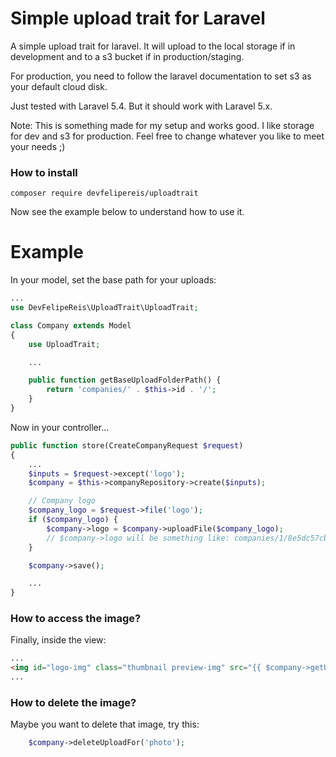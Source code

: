 # Simple upload trait for Laravel
A simple upload trait for laravel.
It will upload to the local storage if in development and to a s3 bucket if in production/staging.

For production, you need to follow the laravel documentation to set s3 as your default cloud disk.

Just tested with Laravel 5.4. But it should work with Laravel 5.x.

Note: This is something made for my setup and works good. I like storage for dev and s3 for production. Feel free to change whatever you like to meet your needs ;)

### How to install

```
composer require devfelipereis/uploadtrait
```

Now see the example below to understand how to use it.


# Example

In your model, set the base path for your uploads:

```php
...
use DevFelipeReis\UploadTrait\UploadTrait;

class Company extends Model
{
    use UploadTrait;

    ...

    public function getBaseUploadFolderPath() {
        return 'companies/' . $this->id . '/';
    }
}
```

Now in your controller...

```php
public function store(CreateCompanyRequest $request)
{
    ...
    $inputs = $request->except('logo');
    $company = $this->companyRepository->create($inputs);

    // Company logo
    $company_logo = $request->file('logo');
    if ($company_logo) {
        $company->logo = $company->uploadFile($company_logo);
        // $company->logo will be something like: companies/1/8e5dc57cb5d80532f52e13597c5f0b68.jpg
    }

    $company->save();

    ...
}
```

### How to access the image?

Finally, inside the view:

```html
...
<img id="logo-img" class="thumbnail preview-img" src="{{ $company->getUploadUrlFor('logo') }}"/>
...
```

### How to delete the image?

Maybe you want to delete that image, try this:

```php
    $company->deleteUploadFor('photo');
```
